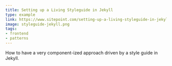 ```yaml
---
title: Setting up a Living Styleguide in Jekyll
type: example
link: https://www.sitepoint.com/setting-up-a-living-styleguide-in-jekyll/?utm_source=CSS-Weekly&utm_campaign=Issue-227&utm_medium=web
image: styleguide-jekyll.png
tags:
- frontend
- patterns
---
```


How to have a very component-ized approach driven by a style guide in Jekyll.
